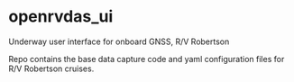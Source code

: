 # openrvdas_ui
Underway user interface for onboard GNSS, R/V Robertson


Repo contains the base data capture code and yaml configuration files for R/V Robertson cruises.
